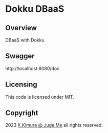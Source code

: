 # Dokku DBaaS


## Overview

DBaaS with Dokku


## Swagger

http://localhost:8080/doc


## Licensing

This code is licensed under MIT.


## Copyright

2023  [K.Kimura @ Juge.Me](https://github.com/dotnsf) all rights reserved.
